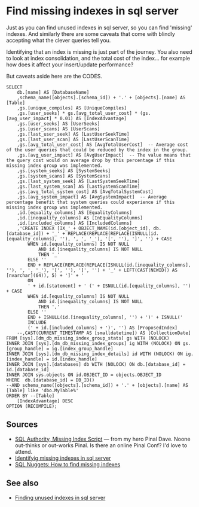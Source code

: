 ﻿# Find missing indexes in sql server

Just as you can find unused indexes in sql server, so you can find 'missing' indexes. And similarly there are some caveats that come with blindly accepting what the clever queries tell you.

Identifying that an index is missing is just part of the journey. You also need to look at index consolidation, and the total cost of the index... for example how does it affect your insert/update performance?

But caveats aside here are the CODES.


	SELECT
		db.[name] AS [DatabaseName]
		,schema_name([objects].[schema_id]) + '.' + [objects].[name] AS [Table]
		,gs.[unique_compiles] AS [UniqueCompiles]
		,gs.[user_seeks] * gs.[avg_total_user_cost] * (gs.[avg_user_impact] * 0.01) AS [IndexAdvantage]
		,gs.[user_seeks] AS [UserSeeks]
		,gs.[user_scans] AS [UserScans]
		,gs.[last_user_seek] AS [LastUserSeekTime]
		,gs.[last_user_scan] AS [LastUserScanTime]
		,gs.[avg_total_user_cost] AS [AvgTotalUserCost]  -- Average cost of the user queries that could be reduced by the index in the group.
		,gs.[avg_user_impact] AS [AvgUserImpact]  -- The value means that the query cost would on average drop by this percentage if this missing index group was implemented.
		,gs.[system_seeks] AS [SystemSeeks]
		,gs.[system_scans] AS [SystemScans]
		,gs.[last_system_seek] AS [LastSystemSeekTime]
		,gs.[last_system_scan] AS [LastSystemScanTime]
		,gs.[avg_total_system_cost] AS [AvgTotalSystemCost]
		,gs.[avg_system_impact] AS [AvgSystemImpact]  -- Average percentage benefit that system queries could experience if this missing index group was implemented.
		,id.[equality_columns] AS [EqualityColumns]
		,id.[inequality_columns] AS [InEqualityColumns]
		,id.[included_columns] AS [IncludedColumns]
		,'CREATE INDEX [IX_' + OBJECT_NAME(id.[object_id], db.[database_id]) + '_' + REPLACE(REPLACE(REPLACE(ISNULL(id.[equality_columns], ''), ', ', '_'), '[', ''), ']', '') + CASE
			WHEN id.[equality_columns] IS NOT NULL
				AND id.[inequality_columns] IS NOT NULL
				THEN '_'
			ELSE ''
			END + REPLACE(REPLACE(REPLACE(ISNULL(id.[inequality_columns], ''), ', ', '_'), '[', ''), ']', '') + '_' + LEFT(CAST(NEWID() AS [nvarchar](64)), 5) + ']' + '
			ON
			' + id.[statement] + ' (' + ISNULL(id.[equality_columns], '') + CASE
			WHEN id.[equality_columns] IS NOT NULL
				AND id.[inequality_columns] IS NOT NULL
				THEN ','
			ELSE ''
			END + ISNULL(id.[inequality_columns], '') + ')' + ISNULL('
			INCLUDE
			(' + id.[included_columns] + ')', '') AS [ProposedIndex]
		--,CAST(CURRENT_TIMESTAMP AS [smalldatetime]) AS [CollectionDate]
	FROM [sys].[dm_db_missing_index_group_stats] gs WITH (NOLOCK)
	INNER JOIN [sys].[dm_db_missing_index_groups] ig WITH (NOLOCK) ON gs.[group_handle] = ig.[index_group_handle]
	INNER JOIN [sys].[dm_db_missing_index_details] id WITH (NOLOCK) ON ig.[index_handle] = id.[index_handle]
	INNER JOIN [sys].[databases] db WITH (NOLOCK) ON db.[database_id] = id.[database_id]
	INNER JOIN sys.objects ON id.OBJECT_ID = objects.OBJECT_ID
	WHERE  db.[database_id] = DB_ID()
	--AND schema_name([objects].[schema_id]) + '.' + [objects].[name] AS [Table] like 'dbo.MyTable%'
	ORDER BY --[Table]
		[IndexAdvantage] DESC
	OPTION (RECOMPILE);



## Sources

- [SQL Authority, Missing Index Script](https://blog.sqlauthority.com/2011/01/03/sql-server-2008-missing-index-script-download/) &mdash; from my hero Pinal Dave. Noone out-thinks or out-works Pinal. Is there an online Pinal Conf? I'd love to attend.
- [Identifyig missing indexes in sql server](https://samirbehara.com/2017/08/23/identifying-missing-indexes-in-sql-server/)
- [SQL Nuggets: How to find missing indexes](http://www.sqlnuggets.com/blog/sql-scripts-how-to-find-missing-indexes/)

## See also

- [Finding unused indexes in sql server](find_unused_indexes_in_sql_server.md)